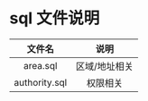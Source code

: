 # sql 文件说明

|  文件名   | 说明  |
|  :----:  | :----:  |
|  area.sql  |  区域/地址相关  |
|  authority.sql  |  权限相关  |
